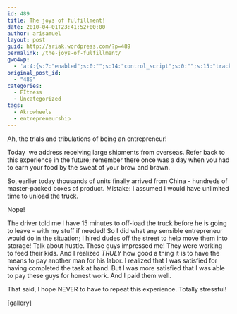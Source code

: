 ```yaml
---
id: 489
title: The joys of fulfillment!
date: 2010-04-01T23:41:52+00:00
author: arisamuel
layout: post
guid: http://ariak.wordpress.com/?p=489
permalink: /the-joys-of-fulfillment/
gwo4wp:
  - 'a:4:{s:7:"enabled";s:0:"";s:14:"control_script";s:0:"";s:15:"tracking_script";s:0:"";s:17:"conversion_script";s:0:"";}'
original_post_id:
  - "489"
categories:
  - FItness
  - Uncategorized
tags:
  - Akrowheels
  - entrepreneurship
---
```

Ah, the trials and tribulations of being an entrepreneur!

Today  we address receiving large shipments from overseas. Refer back to this experience in the future; remember there once was a day when you had to earn your food by the sweat of your brow and brawn.

So, earlier today thousands of units finally arrived from China - hundreds of master-packed boxes of product. Mistake: I assumed I would have unlimited time to unload the truck.

Nope!

The driver told me I have 15 minutes to off-load the truck before he is going to leave - with my stuff if needed! So I did what any sensible entrepreneur would do in the situation; I hired dudes off the street to help move them into storage! Talk about hustle. These guys impressed me! They were working to feed their kids. And I realized *TRULY* how good a thing it is to have the means to pay another man for his labor. I realized that I was satisfied for having completed the task at hand. But I was more satisfied that I was able to pay these guys for honest work. And I paid them well.

That said, I hope NEVER to have to repeat this experience. Totally stressful!

[gallery]